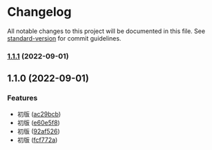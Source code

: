 # Changelog

All notable changes to this project will be documented in this file. See [standard-version](https://github.com/conventional-changelog/standard-version) for commit guidelines.

### [1.1.1](https://github.com/huxuepeng999/dumi.github.io/compare/v1.1.0...v1.1.1) (2022-09-01)

## 1.1.0 (2022-09-01)


### Features

* 初版 ([ac29bcb](https://github.com/huxuepeng999/dumi.github.io/commit/ac29bcb3bc5e2c2bef67912cbf36423e8b862963))
* 初版 ([e60e5f8](https://github.com/huxuepeng999/dumi.github.io/commit/e60e5f8a44ae9e2178519f7de0d8e6b95b235ddd))
* 初版 ([92af526](https://github.com/huxuepeng999/dumi.github.io/commit/92af526609736d87072201f9b2173a8ed930daf5))
* 初版 ([fcf772a](https://github.com/huxuepeng999/dumi.github.io/commit/fcf772ab975617f2d0e7d70e5701636884fd17be))
